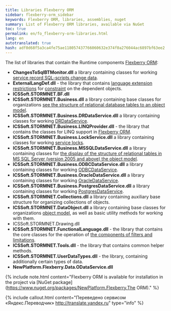 ```yaml
--- 
title: Libraries Flexberry ORM 
sidebar: flexberry-orm_sidebar 
keywords: Flexberry ORM, libraries, assemblies, nuget 
summary: List of Flexberry ORM libraries, available via NuGet 
toc: true 
permalink: en/fo_flexberry-orm-libraries.html 
lang: en 
autotranslated: true 
hash: adf0d68f5a3ca4fe75ae118057437766060632e374f0a276044ac6897bf63ee2 
--- 
```


The list of libraries that contain the Runtime components [Flexberry ORM](fo_flexberry-orm.html): 

* **ChangesToSqlBTMonitor.dll** a library containing classes for working [service record SQL-scripts change data](fo_changes-sql-bt-monitor.html). 
* **ExternalLangDef.dll** - the library that contains [language extension restrictions](fo_external-lang-def.html) for [constraint](fo_limit-function.html) on the dependent objects. 
* **ICSSoft.STORMNET.BF.dll** 
* **ICSSoft.STORMNET.Business.dll** a library containing base classes for organizations [see the structure of relational database tables to an object model](fo_data-service.html). 
* **ICSSoft.STORMNET.Business.DRDataService.dll** a library containing classes for working [DRDataService](fo_dr-data-service.html). 
* **ICSSoft.STORMNET.Business.LINQProvider.dll** - the library that contains the classes for LINQ support in [Flexberry ORM](fo_flexberry-orm.html). 
* **ICSSoft.STORMNET.Business.LockService.dll** a library containing classes for working [service locks](fo_lock-service.html). 
* **ICSSoft.STORMNET.Business.MSSQLDataService.dll** a library containing classes for [the display of the structure of relational tables in MS SQL Server (version 2005 and above) the object model](fo_data-service.html). 
* **ICSSoft.STORMNET.Business.ODBCDataService.dll** a library containing classes for working [ODBCDataService](fo_odbc-data-service.html). 
* **ICSSoft.STORMNET.Business.OracleDataService.dll** a library containing classes for working [OracleDataService](fo_oracle-data-service.html). 
* **ICSSoft.STORMNET.Business.PostgresDataService.dll** a library containing classes for working [PostgresDataService](fo_postgres-data-service.html). 
* **ICSSoft.STORMNET.Collections.dll** a library containing auxiliary base structure for organizing collections of objects. 
* **ICSSoft.STORMNET.DataObject.dll** a library containing base classes for organizations [object model](fo_data-object.html), as well as basic utility methods for working with them. 
* ICSSoft.STORMNET.Drawing.dll 
* **ICSSoft.STORMNET.FunctionalLanguage.dll** - the library that contains the core classes for the operation of [the components of filters and limitations](fo_limitation.html). 
* **ICSSoft.STORMNET.Tools.dll** - the library that contains common helper methods. 
* **ICSSoft.STORMNET.UserDataTypes.dll** - the library, containing additionally certain types of data. 
* **NewPlatform.Flexberry.Data.ODataService.dll** 

{% include note.html content="Flexberry ORM is available for installation in the project via [NuGet package](https://www.nuget.org/packages/NewPlatform.Flexberry.The ORM)." %} 



{% include callout.html content="Переведено сервисом «Яндекс.Переводчик» <http://translate.yandex.ru>" type="info" %}
